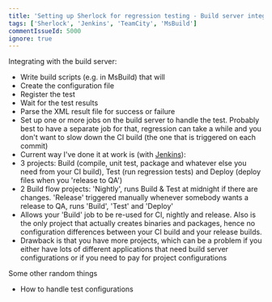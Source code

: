 ```yaml
---
title: 'Setting up Sherlock for regression testing - Build server integration'
tags: ['Sherlock', 'Jenkins', 'TeamCity', 'MsBuild']
commentIssueId: 5000
ignore: true
---
```


Integrating with the build server:

* Write build scripts (e.g. in MsBuild) that will
 * Create the configuration file
 * Register the test
 * Wait for the test results
 * Parse the XML result file for success or failure
* Set up one or more jobs on the build server to handle the test. Probably best to have a separate job for that, regression can take a while and you don't want to slow down the CI build (the one that is triggered on each commit)
* Current way I've done it at work is (with [Jenkins]()):
 *  3 projects: Build (compile, unit test, package and whatever else you need from your CI build), Test (run regression tests) and Deploy (deploy files when you 'release to QA')
 *  2 Build flow projects: 'Nightly', runs Build & Test at midnight if there are changes. 'Release' triggered manually whenever somebody wants a release to QA, runs 'Build', 'Test' and 'Deploy'
 *  Allows your 'Build' job to be re-used for CI, nightly and release. Also is the only project that actually creates binaries and packages, hence no configuration differences between your CI build and your release builds.
 *  Drawback is that you have more projects, which can be a problem if you either have lots of different applications that need build server configurations or if you need to pay for project configurations

Some other random things

* How to handle test configurations
